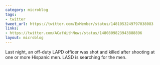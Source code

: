 ```yaml
---
category: microblog
tags:
- twitter
tweet_url: https://twitter.com/ExMember/status/1481053249797038083
links:
- https://twitter.com/ACatWithNews/status/1480809823943888896
layout: microblog
---
```

Last night, an off-duty LAPD officer was shot and killed after shooting at one or more Hispanic men. LASD is searching for the men.
